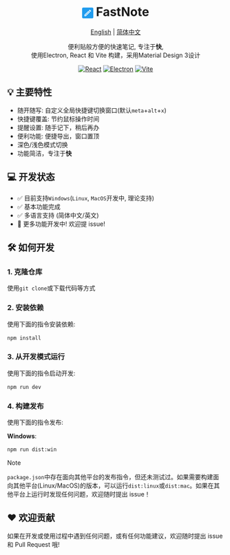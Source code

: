# <div align="center"><img src="./favicon-512x512.png" alt="Fastnote logo" align="center" width="5%" height="5%" /> FastNote </div>

<div align="center">
    <a href="./README.md">English</a> | <a href="./README.zh-cn.md">简体中文</a>
    <p>便利贴般方便的快速笔记, 专注于<b>快</b>, <br/> 使用Electron, React 和 Vite 构建，采用Material Design 3设计</p>
</div>

<div align="center">

  <a href="">[![React][React.js]][React-url]</a>
  <a href="">[![Electron][Electron]][Electron-url]</a>
  <a href="">[![Vite][Vite]][Vite-url]</a>

</div>


## 💡 主要特性

- 随开随写: 自定义全局快捷键切换窗口(默认`meta`+`alt`+`x`)
- 快捷键覆盖: 节约鼠标操作时间
- 提醒设置: 随手记下，稍后再办
- 便利功能: 便捷导出，窗口置顶
- 深色/浅色模式切换
- 功能简洁，专注于<b>快</b>

## 💻 开发状态

- ✅ 目前支持`Windows`(`Linux`, `MacOS`开发中, 理论支持)
- ✅ 基本功能完成
- ✅ 多语言支持 (简体中文/英文)
- 🤔 更多功能开发中! 欢迎提 issue!

## 🛠️ 如何开发

### 1. 克隆仓库

使用`git clone`或下载代码等方式

### 2. 安装依赖

使用下面的指令安装依赖:

```bash
npm install
```

### 3. 从开发模式运行

使用下面的指令启动开发:

```bash
npm run dev
```

### 4. 构建发布

使用下面的指令发布:

**Windows**:

```bash
npm run dist:win
```

> [!NOTE]
>
> `package.json`中存在面向其他平台的发布指令，但还未测试过。如果需要构建面向其他平台(Linux/MacOS)的版本，可以运行`dist:linux`或`dist:mac`。如果在其他平台上运行时发现任何问题，欢迎随时提出 issue！

## ❤️ 欢迎贡献

如果在开发或使用过程中遇到任何问题，或有任何功能建议，欢迎随时提出 issue 和 Pull Request 哦!


[React.js]: https://img.shields.io/badge/React-20232A?style=for-the-badge&logo=react&logoColor=61DAFB
[React-url]: https://reactjs.org/
[Electron]: https://img.shields.io/badge/electron-20232A?style=for-the-badge&logo=electron&logocolor=47848F
[Electron-url]: https://www.electronjs.org/
[Vite]: https://img.shields.io/badge/vite-20232A?style=for-the-badge&logo=vite&logocolor=646CFF
[Vite-url]: https://vite.dev/
